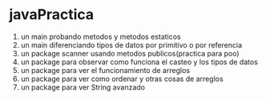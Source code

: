 # javaPractica

1. un main probando metodos y metodos estaticos
2. un main diferenciando tipos de datos por primitivo o por referencia
3. un package scanner usando metodos publicos(practica para poo)
4. un package para observar como funciona el casteo y los tipos de datos
5. un package para ver el funcionamiento de arreglos
6. un package para ver como ordenar y otras cosas de arreglos
7. un package para ver String avanzado